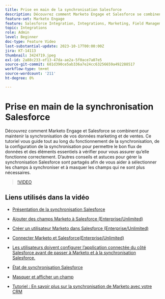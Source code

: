 ```yaml
---
title: Prise en main de la synchronisation Salesforce
description: Découvrez comment Marketo Engage et Salesforce se combinent pour maintenir la synchronisation de vos données marketing et de ventes. Ce tutoriel vous guide tout au long du fonctionnement de la synchronisation, de la configuration de la synchronisation pour permettre le bon flux de données et des éléments essentiels à vérifier pour vous assurer qu’elle fonctionne correctement.
feature-set: Marketo Engage
feature: Salesforce Integration, Integrations, Marketing, Field Management, Administration
topic: Integrations
role: Admin
level: Beginner
doc-type: Feature Video
last-substantial-update: 2023-10-17T00:00:00Z
jira: KT-14113
thumbnail: 3424719.jpeg
exl-id: 2a88c233-ef13-47da-ae2a-5f0ace7a07e5
source-git-commit: 681d390ce5ab336a7e24cc63256659a492288517
workflow-type: tm+mt
source-wordcount: '211'
ht-degree: 0%

---
```


# Prise en main de la synchronisation Salesforce

Découvrez comment Marketo Engage et Salesforce se combinent pour maintenir la synchronisation de vos données marketing et de ventes. Ce tutoriel vous guide tout au long du fonctionnement de la synchronisation, de la configuration de la synchronisation pour permettre le bon flux de données et des éléments essentiels à vérifier pour vous assurer qu’elle fonctionne correctement. D’autres conseils et astuces pour gérer la synchronisation Salesforce sont partagés afin de vous aider à sélectionner les champs à synchroniser et à masquer les champs qui ne sont plus nécessaires.

>[!VIDEO](https://video.tv.adobe.com/v/3424719/?learn=on)

## Liens utilisés dans la vidéo

* [Présentation de la synchronisation Salesforce](https://experienceleague.adobe.com/docs/marketo/using/product-docs/crm-sync/salesforce-sync/understanding-the-salesforce-sync.html)

* [Ajouter des champs Marketo à Salesforce (Enterprise/Unlimited)](https://experienceleague.adobe.com/docs/marketo/using/product-docs/crm-sync/salesforce-sync/setup/enterprise-unlimited-edition/step-1-of-3-add-marketo-fields-to-salesforce-enterprise-unlimited.html)

* [Créer un utilisateur Marketo dans Salesforce (Enterprise/Unlimited)](https://experienceleague.adobe.com/docs/marketo/using/product-docs/crm-sync/salesforce-sync/setup/enterprise-unlimited-edition/step-2-of-3-create-a-salesforce-user-for-marketo-enterprise-unlimited.html)

* [Connecter Marketo et Salesforce(Enterprise/Unlimited)](https://experienceleague.adobe.com/docs/marketo/using/product-docs/crm-sync/salesforce-sync/setup/enterprise-unlimited-edition/step-3-of-3-connect-marketo-and-salesforce-enterprise-unlimited.html)

* [Les utilisateurs doivent configurer l’application connectée du côté Salesforce avant de passer à Marketo et à la synchronisation Salesforce.](https://experienceleague.adobe.com/docs/marketo/using/product-docs/crm-sync/salesforce-sync/log-in-using-oauth-2-0.html)

* [État de synchronisation Salesforce](https://experienceleague.adobe.com/docs/marketo/using/product-docs/crm-sync/salesforce-sync/salesforce-sync-status.html)

* [Masquer et afficher un champ](https://experienceleague.adobe.com/docs/marketo/using/product-docs/administration/field-management/hide-and-unhide-a-field.html)

* [Tutoriel : En savoir plus sur la synchronisation de Marketo avec votre CRM](https://experienceleague.adobe.com/docs/marketo-learn/tutorials/lead-and-data-management/crm-sync-learn.html)
